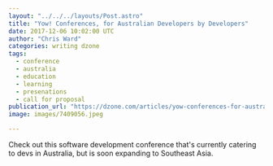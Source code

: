 ```yaml
---
layout: "../../../layouts/Post.astro"
title: "Yow! Conferences, for Australian Developers by Developers"
date: 2017-12-06 10:02:00 UTC
author: "Chris Ward"
categories: writing dzone
tags:
  - conference
  - australia
  - education
  - learning
  - presenations
  - call for proposal
publication_url: "https://dzone.com/articles/yow-conferences-for-australian-developers-by-devel"
image: images/7409056.jpeg

---
```

Check out this software development conference that's currently catering to devs in Australia, but is soon expanding to Southeast Asia.

